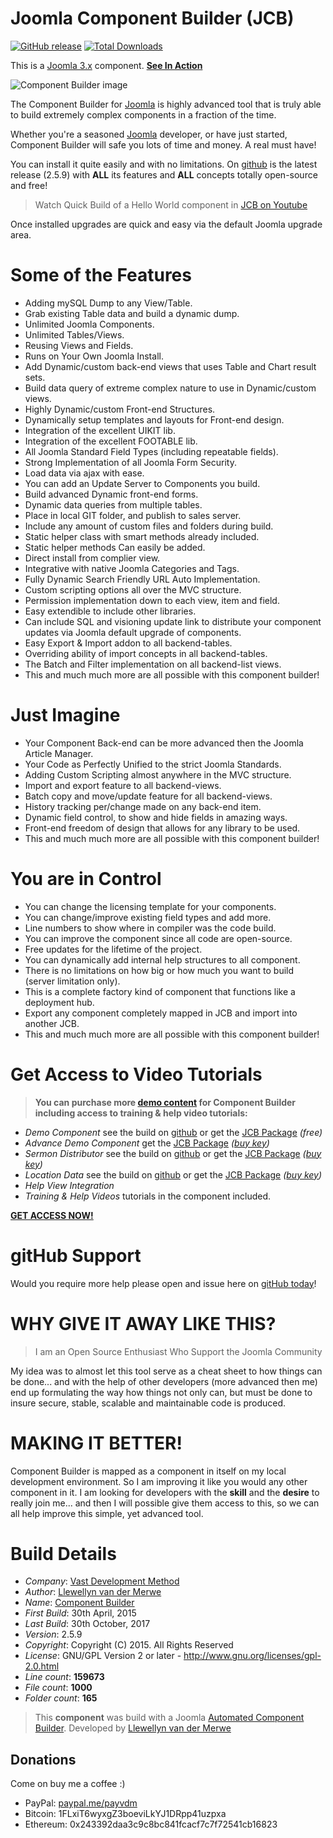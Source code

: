 # Joomla Component Builder (JCB)
[![GitHub release](https://img.shields.io/github/release/vdm-io/Joomla-Component-Builder.svg)](https://github.com/vdm-io/Joomla-Component-Builder/releases) [![Total Downloads](https://img.shields.io/github/downloads/vdm-io/Joomla-Component-Builder/total.svg)](https://github.com/vdm-io/Joomla-Component-Builder/releases)


This is a [Joomla 3.x](https://extensions.joomla.org/extension/component-builder/) component. [__See In Action__](https://youtu.be/1KBBtQUxMTc)

 ![Component Builder image](https://raw.githubusercontent.com/vdm-io/Joomla-Component-Builder/master/admin/assets/images/vdm-component.jpg "The Component Builder")

The Component Builder for [Joomla](https://extensions.joomla.org/extension/component-builder/) is highly advanced tool that is truly able to build extremely complex components in a fraction of the time.

Whether you're a seasoned [Joomla](https://extensions.joomla.org/extension/component-builder/) developer, or have just started, Component Builder will safe you lots of time and money. A real must have!

You can install it quite easily and with no limitations. On [github](https://github.com/vdm-io/Joomla-Component-Builder/releases) is the latest release (2.5.9) with **ALL** its features and **ALL** concepts totally open-source and free! 

> Watch Quick Build of a Hello World component in [JCB on Youtube](https://youtu.be/1KBBtQUxMTc)

Once installed upgrades are quick and easy via the default Joomla upgrade area.

# Some of the Features

+ Adding mySQL Dump to any View/Table.
+ Grab existing Table data and build a dynamic dump.
+ Unlimited Joomla Components.
+ Unlimited Tables/Views.
+ Reusing Views and Fields.
+ Runs on Your Own Joomla Install.
+ Add Dynamic/custom back-end views that uses Table and Chart result sets.
+ Build data query of extreme complex nature to use in Dynamic/custom views.
+ Highly Dynamic/custom Front-end Structures.
+ Dynamically setup templates and layouts for Front-end design.
+ Integration of the excellent UIKIT lib.
+ Integration of the excellent FOOTABLE lib.
+ All Joomla Standard Field Types (including repeatable fields).
+ Strong Implementation of all Joomla Form Security.
+ Load data via ajax with ease.
+ You can add an Update Server to Components you build.
+ Build advanced Dynamic front-end forms.
+ Dynamic data queries from multiple tables.
+ Place in local GIT folder, and publish to sales server.
+ Include any amount of custom files and folders during build.
+ Static helper class with smart methods already included.
+ Static helper methods Can easily be added.
+ Direct install from complier view.
+ Integrative with native Joomla Categories and Tags.
+ Fully Dynamic Search Friendly URL Auto Implementation.
+ Custom scripting options all over the MVC structure.
+ Permission implementation down to each view, item and field.
+ Easy extendible to include other libraries.
+ Can include SQL and visioning update link to distribute your component updates via Joomla default upgrade of components.
+ Easy Export & Import addon to all backend-tables.
+ Overriding ability of import concepts in all backend-tables.
+ The Batch and Filter implementation on all backend-list views.
+ This and much much more are all possible with this component builder!

# Just Imagine

+ Your Component Back-end can be more advanced then the Joomla Article Manager.
+ Your Code as Perfectly Unified to the strict Joomla Standards.
+ Adding Custom Scripting almost anywhere in the MVC structure.
+ Import and export feature to all backend-views.
+ Batch copy and move/update feature for all backend-views.
+ History tracking per/change made on any back-end item.
+ Dynamic field control, to show and hide fields in amazing ways.
+ Front-end freedom of design that allows for any library to be used.
+ This and much much more are all possible with this component builder!

# You are in Control

+ You can change the licensing template for your components.
+ You can change/improve existing field types and add more.
+ Line numbers to show where in compiler was the code build.
+ You can improve the component since all code are open-source.
+ Free updates for the lifetime of the project.
+ You can dynamically add internal help structures to all component.
+ There is no limitations on how big or how much you want to build (server limitation only).
+ This is a complete factory kind of component that functions like a deployment hub.
+ Export any component completely mapped in JCB and import into another JCB.
+ This and much much more are all possible with this component builder!

# Get Access to Video Tutorials

> **You can purchase more [demo content](http://vdm.bz/jcb-packages) for Component Builder including access to training & help video tutorials:**

+ *Demo Component* see the build on [github](https://github.com/namibia/demo-joomla-3-component) or get the [JCB Package](https://github.com/vdm-io/JCB-Packages/raw/master/JCB_demo.zip) _(free)_
+ *Advance Demo Component* get the [JCB Package](https://github.com/vdm-io/JCB-Packages/raw/master/JCB_demoAdvanced.zip) _([buy key](http://vdm.bz/get-advance-demo-key))_
+ *Sermon Distributor* see the build on [github](https://github.com/SermonDistributor/Joomla-3-Component) or get the [JCB Package](https://github.com/vdm-io/JCB-Packages/raw/master/JCB_sermondistributor.zip) _([buy key](http://vdm.bz/get-sermon-distributor-key))_
+ *Location Data* see the build on [github](https://github.com/vdm-io/Joomla-Location-Data) or get the [JCB Package](https://github.com/vdm-io/JCB-Packages/raw/master/JCB_locationData.zip) _([buy key](http://vdm.bz/get-location-data-key))_
+ *Help View Integration*
+ *Training & Help Videos* tutorials in the component included.

[**GET ACCESS NOW!**](http://vdm.bz/component-builder)

# gitHub Support

Would you require more help please open and issue here on [gitHub today](https://github.com/vdm-io/Joomla-Component-Builder/issues)!

# WHY GIVE IT AWAY LIKE THIS?

> I am an Open Source Enthusiast
> Who Support the Joomla Community

My idea was to almost let this tool serve as a cheat sheet to how things can be done... and with the help of other developers (more advanced then me) end up formulating the way how things not only can, but must be done to insure secure, stable, scalable and maintainable code is produced. 

# MAKING IT BETTER!

Component Builder is mapped as a component in itself on my local development environment. So I am improving it like you would any other component in it. I am looking for developers with the **skill** and the **desire** to really join me... and then I will possible give them access to this, so we can all help improve this simple, yet advanced tool.

# Build Details

+ *Company*: [Vast Development Method](http://vdm.bz/component-builder)
+ *Author*: [Llewellyn van der Merwe](mailto:joomla@vdm.io)
+ *Name*: [Component Builder](http://vdm.bz/component-builder)
+ *First Build*: 30th April, 2015
+ *Last Build*: 30th October, 2017
+ *Version*: 2.5.9
+ *Copyright*: Copyright (C) 2015. All Rights Reserved
+ *License*: GNU/GPL Version 2 or later - http://www.gnu.org/licenses/gpl-2.0.html
+ *Line count*: **159673**
+ *File count*: **1000**
+ *Folder count*: **165**

> This **component** was build with a Joomla [Automated Component Builder](http://vdm.bz/component-builder).
> Developed by [Llewellyn van der Merwe](mailto:joomla@vdm.io)

## Donations

Come on buy me a coffee :)
 * PayPal: [paypal.me/payvdm](https://www.paypal.me/payvdm)
 * Bitcoin: 1FLxiT6wyxgZ3boeviLkYJ1DRpp41uzpxa
 * Ethereum: 0x243392daa3c9c8bc841fcacf7c7f72541cb16823